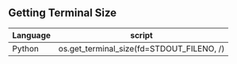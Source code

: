
## Getting Terminal Size
| Language | script |
| - | - |
| Python | os.get_terminal_size(fd=STDOUT_FILENO, /) |
